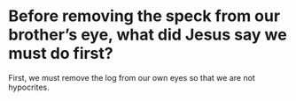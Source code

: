 # Before removing the speck from our brother’s eye, what did Jesus say we must do first?

First, we must remove the log from our own eyes so that we are not hypocrites.
